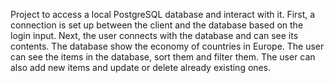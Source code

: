 Project to access a local PostgreSQL database and interact with it.
First, a connection is set up between the client and the database based on the login input.
Next, the user connects with the database and can see its contents. The database show the economy of countries in Europe.
The user can see the items in the database, sort them and filter them.
The user can also add new items and update or delete already existing ones.
